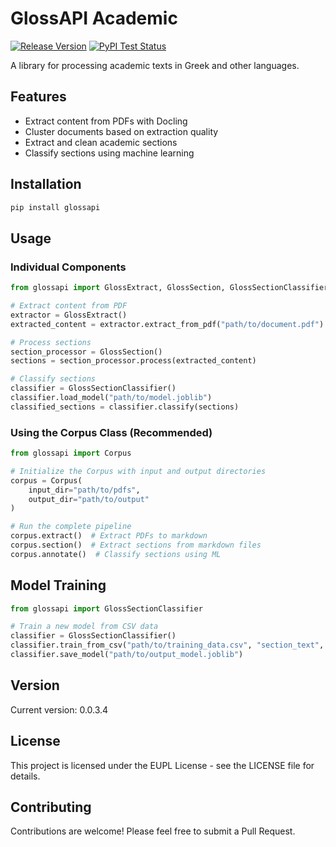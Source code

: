 # GlossAPI Academic

[![Release Version](https://img.shields.io/github/v/release/eellak/glossAPI)](https://github.com/eellak/glossAPI/releases)
[![PyPI Test Status](https://img.shields.io/badge/PyPI%20Test-glossapi-blue?logo=pypi)](https://test.pypi.org/project/glossapi/)

A library for processing academic texts in Greek and other languages.

## Features

- Extract content from PDFs with Docling
- Cluster documents based on extraction quality
- Extract and clean academic sections
- Classify sections using machine learning

## Installation

```bash
pip install glossapi
```

## Usage

### Individual Components

```python
from glossapi import GlossExtract, GlossSection, GlossSectionClassifier

# Extract content from PDF
extractor = GlossExtract()
extracted_content = extractor.extract_from_pdf("path/to/document.pdf")

# Process sections
section_processor = GlossSection()
sections = section_processor.process(extracted_content)

# Classify sections
classifier = GlossSectionClassifier()
classifier.load_model("path/to/model.joblib")
classified_sections = classifier.classify(sections)
```

### Using the Corpus Class (Recommended)

```python
from glossapi import Corpus

# Initialize the Corpus with input and output directories
corpus = Corpus(
    input_dir="path/to/pdfs",
    output_dir="path/to/output"
)

# Run the complete pipeline
corpus.extract()  # Extract PDFs to markdown
corpus.section()  # Extract sections from markdown files
corpus.annotate()  # Classify sections using ML
```

## Model Training

```python
from glossapi import GlossSectionClassifier

# Train a new model from CSV data
classifier = GlossSectionClassifier()
classifier.train_from_csv("path/to/training_data.csv", "section_text", "section_label")
classifier.save_model("path/to/output_model.joblib")
```

## Version

Current version: 0.0.3.4

## License

This project is licensed under the EUPL License - see the LICENSE file for details.

## Contributing

Contributions are welcome! Please feel free to submit a Pull Request.
